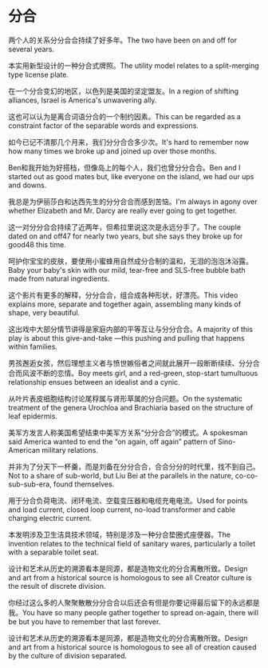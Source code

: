 # 分合

<p><span class="chinese">两个人的关系分分合合持续了好多年。</span><span class="english">The two have been on and off for several years.</span></p>

<p><span class="chinese">本实用新型设计的一种分合式牌照。</span><span class="english">The utility model relates to a split-merging type license plate.</span></p>

<p><span class="chinese">在一个分合变幻的地区，以色列是美国的坚定盟友。</span><span class="english">In a region of shifting alliances, Israel is America's unwavering ally.</span></p>

<p><span class="chinese">这也可以认为是离合词语分合的一个制约因素。</span><span class="english">This can be regarded as a constraint factor of the separable words and expressions.</span></p>

<p><span class="chinese">如今已记不清那几个月来，我们分分合合多少次。</span><span class="english">It's hard to remember now how many times we broke up and joined up over those months.</span></p>

<p><span class="chinese">Ben和我开始为好搭档，但像岛上的每个人，我们也曾分分合合。</span><span class="english">Ben and I started out as good mates but, like everyone on the island, we had our ups and downs.</span></p>

<p><span class="chinese">我总是为伊丽莎白和达西先生的分分合合而感到苦恼。</span><span class="english">I'm always in agony over whether Elizabeth and Mr. Darcy are really ever going to get together.</span></p>

<p><span class="chinese">这一对分分合合持续了近两年，但希拉里说这次是永远分手了。</span><span class="english">The couple dated on and off47 for nearly two years, but she says they broke up for good48 this time.</span></p>

<p><span class="chinese">呵护你宝宝的皮肤，要使用小蜜蜂用自然成分合制的温和，无泪的泡泡沐浴露。</span><span class="english">Baby your baby's skin with our mild, tear-free and SLS-free bubble bath made from natural ingredients.</span></p>

<p><span class="chinese">这个影片有更多的解释，分分合合，组合成各种形状，好漂亮。</span><span class="english">This video explains more, separate and together again, assembling many kinds of shape, very beautiful.</span></p>

<p><span class="chinese">这出戏中大部分情节讲得是家庭内部的平等互让与分分合合。</span><span class="english">A majority of this play is about this give-and-take —this pushing and pulling that happens within families.</span></p>

<p><span class="chinese">男孩邂逅女孩，然后理想主义者与愤世嫉俗者之间就此展开一段断断续续、分分合合而风波不断的恋情。</span><span class="english">Boy meets girl, and a red-green, stop-start tumultuous relationship ensues between an idealist and a cynic.</span></p>

<p><span class="chinese">从叶片表皮细胞结构讨论尾稃属与肾形草属的分合问题。</span><span class="english">On the systematic treatment of the genera Urochloa and Brachiaria based on the structure of leaf epidermis.</span></p>

<p><span class="chinese">美军方发言人称美国希望结束中美军方关系“分分合合”的模式。</span><span class="english">A spokesman said America wanted to end the “on again, off again” pattern of Sino-American military relations.</span></p>

<p><span class="chinese">并非为了分天下一杯羹，而是刘备在分分合合，合合分分的时代里，找不到自己。</span><span class="english">Not to a share of sub-world, but Liu Bei at the parallels in the nature, co-co-sub-sub-era, found themselves.</span></p>

<p><span class="chinese">用于分合负荷电流、闭环电流、空载变压器和电缆充电电流。</span><span class="english">Used for points and load current, closed loop current, no-load transformer and cable charging electric current.</span></p>

<p><span class="chinese">本发明涉及卫生洁具技术领域，特别是涉及一种分合垫圈式座便器。</span><span class="english">The invention relates to the technical field of sanitary wares, particularly a toilet with a separable toilet seat.</span></p>

<p><span class="chinese">设计和艺术从历史的溯源看本是同源，都是造物文化的分合离散所致。</span><span class="english">Design and art from a historical source is homologous to see all Creator culture is the result of discrete division.</span></p>

<p><span class="chinese">你经过这么多的人聚聚散散分分合合以后还会有但是你要记得最后留下的永远都是我。</span><span class="english">You have so many people gather together to spread on-again, there will be but you have to remember that last forever.</span></p>

<p><span class="chinese">设计和艺术从历史的溯源看本是同源，都是造物文化的分合离散所致。</span><span class="english">Design and art from a historical source is homologous to see all of creation caused by the culture of division separated.</span></p>

